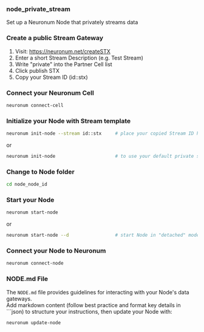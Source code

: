 ### **node_private_stream**
Set up a Neuronum Node that privately streams data

### **Create a public Stream Gateway**
1. Visit: https://neuronum.net/createSTX
2. Enter a short Stream Description (e.g. Test Stream)
3. Write "private" into the Partner Cell list
4. Click publish STX
5. Copy your Stream ID (id::stx)

### **Connect your Neuronum Cell**
```sh
neuronum connect-cell
```

### **Initialize your Node with Stream template**
```sh
neuronum init-node --stream id::stx     # place your copied Stream ID here
```

or

```sh
neuronum init-node                      # to use your default private stream data gateway
```

### **Change to Node folder**
```sh
cd node_node_id
```

### **Start your Node**
```sh
neuronum start-node
```

or

```sh
neuronum start-node --d                 # start Node in "detached" mode
```

### **Connect your Node to Neuronum**
```sh
neuronum connect-node
```

### **NODE.md File**
The `NODE.md` file provides guidelines for interacting with your Node's data gateways.  
Add markdown content (follow best practice and format key details in ```json) to structure your instructions, then update your Node with:

```sh
neuronum update-node
```